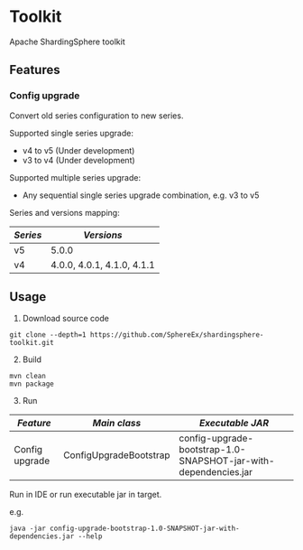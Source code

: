 # Toolkit
Apache ShardingSphere toolkit

## Features

### Config upgrade
Convert old series configuration to new series.

Supported single series upgrade:
- v4 to v5 (Under development)
- v3 to v4 (Under development)

Supported multiple series upgrade:
- Any sequential single series upgrade combination, e.g. v3 to v5

Series and versions mapping:

| *Series*         | *Versions*                                  |
| ---------------- | ------------------------------------------- |
| v5               | 5.0.0                                       |
| v4               | 4.0.0, 4.0.1, 4.1.0, 4.1.1                  |

## Usage

1. Download source code
```
git clone --depth=1 https://github.com/SphereEx/shardingsphere-toolkit.git
```

2. Build
```
mvn clean
mvn package
```

3. Run

| *Feature*                    | *Main class*                                | *Executable JAR*                                                   |
| ---------------------------- | ------------------------------------------- | ------------------------------------------------------------------ |
| Config upgrade               | ConfigUpgradeBootstrap                      | config-upgrade-bootstrap-1.0-SNAPSHOT-jar-with-dependencies.jar    |

Run in IDE or run executable jar in target.

e.g.
```
java -jar config-upgrade-bootstrap-1.0-SNAPSHOT-jar-with-dependencies.jar --help
```

